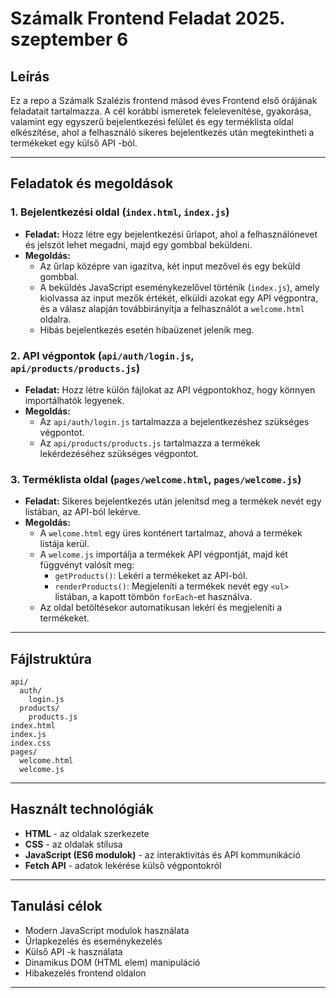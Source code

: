# Számalk Frontend Feladat 2025. szeptember 6

## Leírás

Ez a repo a Számalk Szalézis frontend másod éves Frontend első órájának feladatait tartalmazza. 
A cél korábbi ismeretek felelevenítése, gyakorása, valamint egy egyszerű bejelentkezési felület és egy terméklista oldal elkészítése, ahol a felhasználó sikeres bejelentkezés után megtekintheti a termékeket egy külső API -ból.

---

## Feladatok és megoldások

### 1. Bejelentkezési oldal (`index.html`, `index.js`)

- **Feladat:** Hozz létre egy bejelentkezési űrlapot, ahol a felhasználónevet és jelszót lehet megadni, majd egy gombbal beküldeni.
- **Megoldás:**  
  - Az űrlap középre van igazítva, két input mezővel és egy beküld gombbal.
  - A beküldés JavaScript eseménykezelővel történik (`index.js`), amely kiolvassa az input mezők értékét, elküldi azokat egy API végpontra, és a válasz alapján továbbirányítja a felhasználót a `welcome.html` oldalra.
  - Hibás bejelentkezés esetén hibaüzenet jelenik meg.

### 2. API végpontok (`api/auth/login.js`, `api/products/products.js`)

- **Feladat:** Hozz létre külön fájlokat az API végpontokhoz, hogy könnyen importálhatók legyenek.
- **Megoldás:**  
  - Az `api/auth/login.js` tartalmazza a bejelentkezéshez szükséges végpontot.
  - Az `api/products/products.js` tartalmazza a termékek lekérdezéséhez szükséges végpontot.

### 3. Terméklista oldal (`pages/welcome.html`, `pages/welcome.js`)

- **Feladat:** Sikeres bejelentkezés után jelenítsd meg a termékek nevét egy listában, az API-ból lekérve.
- **Megoldás:**  
  - A `welcome.html` egy üres konténert tartalmaz, ahová a termékek listája kerül.
  - A `welcome.js` importálja a termékek API végpontját, majd két függvényt valósít meg:
    - `getProducts()`: Lekéri a termékeket az API-ból.
    - `renderProducts()`: Megjeleníti a termékek nevét egy `<ul>` listában, a kapott tömbön `forEach`-et használva.
  - Az oldal betöltésekor automatikusan lekéri és megjeleníti a termékeket.

---

## Fájlstruktúra

```
api/
  auth/
    login.js
  products/
    products.js
index.html
index.js
index.css
pages/
  welcome.html
  welcome.js
```

---

## Használt technológiák

- **HTML** - az oldalak szerkezete
- **CSS** - az oldalak stílusa
- **JavaScript (ES6 modulok)** - az interaktivitás és API kommunikáció
- **Fetch API** - adatok lekérése külső végpontokról

---

## Tanulási célok

- Modern JavaScript modulok használata
- Űrlapkezelés és eseménykezelés
- Külső API -k használata
- Dinamikus DOM (HTML elem) manipuláció
- Hibakezelés frontend oldalon

---